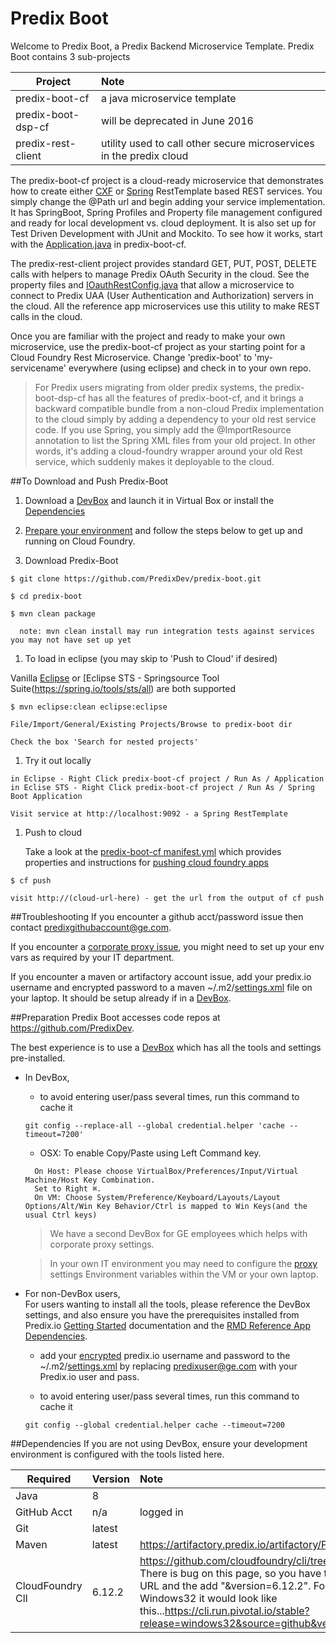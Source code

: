 Predix Boot
==============

Welcome to Predix Boot, a Predix Backend Microservice Template.  Predix Boot contains 3 sub-projects

| Project |  Note | 
| ------------- | :----- |
| predix-boot-cf | a java microservice template |
| predix-boot-dsp-cf | will be deprecated in June 2016 |
| predix-rest-client | utility used to call other secure microservices in the predix cloud

The predix-boot-cf project is a cloud-ready microservice that demonstrates how to create either [CXF](https://cxf.apache.org/) or [Spring](https://spring.io/) RestTemplate based REST services.  You simply change the @Path url and begin adding your service implementation.  It has SpringBoot, Spring Profiles and Property file management configured and ready for local development vs. cloud deployment.  It is also set up for Test Driven Development with JUnit and Mockito.  To see how it works, start with the [Application.java](https://github.com/PredixDev/predix-boot/blob/master/predix-boot-cf/src/main/java/com/ge/predix/solsvc/boot/Application.java) in predix-boot-cf.

The predix-rest-client project provides standard GET, PUT, POST, DELETE calls with helpers to manage Predix OAuth Security in the cloud.  See the property files and [IOauthRestConfig.java](https://github.com/PredixDev/predix-boot/blob/master/predix-rest-client/src/main/java/com/ge/predix/solsvc/restclient/config/IOauthRestConfig.java) that allow a microservice to connect to Predix UAA (User Authentication and Authorization) servers in the cloud. All the reference app microservices use this utility to make REST calls in the cloud.

Once you are familiar with the project and ready to make your own microservice, use the predix-boot-cf project as your starting point for a Cloud Foundry Rest Microservice. Change 'predix-boot' to 'my-servicename' everywhere (using eclipse) and check in to your own repo.

>For Predix users migrating from older predix systems, the predix-boot-dsp-cf has all the features of predix-boot-cf, and it brings a backward compatible bundle from a non-cloud Predix implementation to the cloud simply by adding a dependency to your old rest service code.  If you use Spring, you simply add the @ImportResource annotation to list the Spring XML files from your old project.  In other words, it's adding a cloud-foundry wrapper around your old Rest service, which suddenly makes it deployable to the cloud. 

##To Download and Push Predix-Boot

1. Download a [DevBox](https://www.predix.io/catalog/other-resources/devbox.html) and launch it in Virtual Box or install the [Dependencies](#dependencies)

1. [Prepare your environment](#preparation) and follow the steps below to get up and running on Cloud Foundry.   

1. Download Predix-Boot  
  ```
  $ git clone https://github.com/PredixDev/predix-boot.git  
  
  $ cd predix-boot  
  
  $ mvn clean package  
  
    note: mvn clean install may run integration tests against services you may not have set up yet
  ```
1. To load in eclipse (you may skip to 'Push to Cloud' if desired)  
  
  Vanilla [Eclipse](https://www.eclipse.org/downloads) or [Eclipse STS - Springsource Tool Suite(https://spring.io/tools/sts/all) are both supported
  ```
  $ mvn eclipse:clean eclipse:eclipse  
  
  File/Import/General/Existing Projects/Browse to predix-boot dir  
  
  Check the box 'Search for nested projects'  
  ```
1. Try it out locally  
  ```
  in Eclipse - Right Click predix-boot-cf project / Run As / Application 
  in Eclise STS - Right Click predix-boot-cf project / Run As / Spring Boot Application 
  
  Visit service at http://localhost:9092 - a Spring RestTemplate  
  
  ```
1. Push to cloud  

    Take a look at the [predix-boot-cf manifest.yml](predix-boot-cf/manifest.yml) which provides properties and instructions for [pushing cloud foundry apps](https://docs.cloudfoundry.org/devguide/deploy-apps/manifest.html)
  ```
  $ cf push  
  
  visit http://(cloud-url-here) - get the url from the output of cf push  
  ```

##Troubleshooting
If you encounter a github acct/password issue then contact predixgithubaccount@ge.com.  

If you encounter a [corporate proxy issue](https://github.com/PredixDev/predix-rmd-ref-app/blob/master/docs/proxy.md#proxy), you might need to set up your env vars as required by your IT department.

If you encounter a maven or artifactory account issue, add your predix.io username and encrypted password to a maven ~/.m2/[settings.xml](docs/settings.xml) file on your laptop.  It should be setup already if in a [DevBox](https://www.predix.io/catalog/other-resources/devbox.html).

##Preparation
Predix Boot accesses code repos at https://github.com/PredixDev.

The best experience is to use a [DevBox](https://www.predix.io/catalog/other-resources/devbox.html) which has all the tools and settings pre-installed.  
* In DevBox,  
	* to avoid entering user/pass several times, run this command to cache it
  ```
  git config --replace-all --global credential.helper 'cache --timeout=7200'
  ``` 
	* OSX: To enable Copy/Paste using Left Command key.  
  ```
    On Host: Please choose VirtualBox/Preferences/Input/Virtual Machine/Host Key Combination.  
    Set to Right ⌘.  
    On VM: Choose System/Preference/Keyboard/Layouts/Layout Options/Alt/Win Key Behavior/Ctrl is mapped to Win Keys(and the usual Ctrl keys)
  ```
  
  >We have a second DevBox for GE employees which helps with corporate proxy settings.  

  >In your own IT environment you may need to configure the [proxy](docs/proxy.md) settings Environment variables within the VM or your own laptop.

* For non-DevBox users,  
	For users wanting to install all the tools, please reference the DevBox settings, and also ensure you have the prerequisites installed from Predix.io [Getting Started](https://www.predix.io/docs/?b=#Uva9INX3) documentation and the [RMD Reference App Dependencies](https://github.com/PredixDev/predix-rmd-ref-app#dependencies).  

	* add your <a href="https://maven.apache.org/guides/mini/guide-encryption.html">encrypted</a> predix.io username and password to the ~/.m2/<a href="https://github.com/PredixDev/predix-rmd-ref-app/blob/master/docs/settings.xml">settings.xml</a>
by replacing predixuser@ge.com with your Predix.io user and pass.

  * to avoid entering user/pass several times, run this command to cache it
  ```
  git config --global credential.helper cache --timeout=7200
  ```

##Dependencies
If you are not using DevBox, ensure your development environment is configured with the tools listed here.

|Required | Version | Note |
| ------------- | :----- | :----- |
| Java | 8 | |
| GitHub Acct | n/a | logged in |
| Git | latest | |
| Maven | latest | https://artifactory.predix.io/artifactory/PREDIX-EXT |
| CloudFoundry ClI | 6.12.2 | https://github.com/cloudfoundry/cli/tree/v6.12.2#downloads.  There is bug on this page, so you have to manually get the URL and the add "&version=6.12.2".  For example for Windows32 it would look like this...https://cli.run.pivotal.io/stable?release=windows32&source=github&version=6.12.2 |
